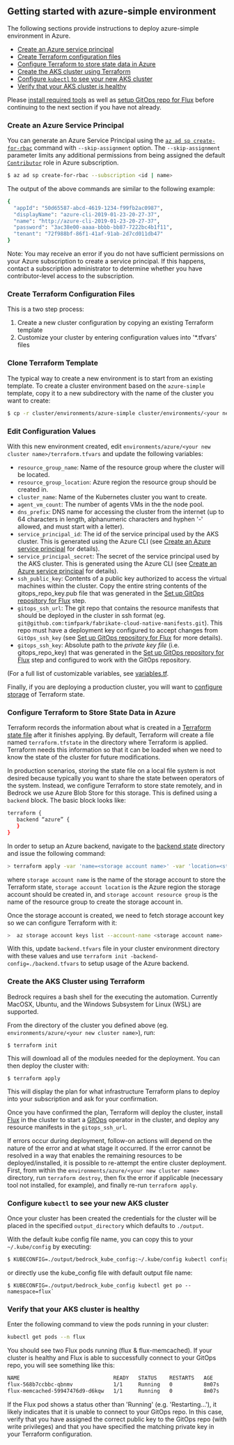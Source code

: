 ## Getting started with azure-simple environment

The following sections provide instructions to deploy azure-simple environment in Azure.

- [Create an Azure service principal](#create-an-azure-service-principal)
- [Create Terraform configuration files](#create-terraform-configuration-files)
- [Configure Terraform to store state data in Azure](#configure-terraform-to-store-state-data-in-azure)
- [Create the AKS cluster using Terraform](#create-the-aks-cluster-using-terraform)
- [Configure `kubectl` to see your new AKS cluster](configure-kubectl-to-see-your-new-aks-cluster)
- [Verify that your AKS cluster is healthy](verify-that-your-aks-cluster-is-healthy)

Please [install required tools](/cluster/Azure/readme.md/#install-required-tools) as well as [setup GitOps repo for Flux](/cluster/Azure/readme.md/#set-up-gitops-repository-for-flux) before continuing to the next section if you have not already.

### Create an Azure Service Principal
You can generate an Azure Service Principal using the [`az ad sp create-for-rbac`](https://docs.microsoft.com/en-us/cli/azure/ad/sp?view=azure-cli-latest#az-ad-sp-create) command with `--skip-assignment` option. The `--skip-assignment` parameter limits any additional permissions from being assigned the default [`Contributor`](https://docs.microsoft.com/en-us/azure/role-based-access-control/rbac-and-directory-admin-roles#azure-rbac-roles) role in Azure subscription.

```bash
$ az ad sp create-for-rbac --subscription <id | name>
```
The output of the above commands are similar to the following example:
```bash
{
  "appId": "50d65587-abcd-4619-1234-f99fb2ac0987",
  "displayName": "azure-cli-2019-01-23-20-27-37",
  "name": "http://azure-cli-2019-01-23-20-27-37",
  "password": "3ac38e00-aaaa-bbbb-bb87-7222bc4b1f11",
  "tenant": "72f988bf-86f1-41af-91ab-2d7cd011db47"
}
```

Note: You may receive an error if you do not have sufficient permissions on your Azure subscription to create a service principal.  If this happens, contact a subscription administrator to determine whether you have contributor-level access to the subscription.

### Create Terraform Configuration Files

This is a two step process:

1. Create a new cluster configuration by copying an existing Terraform template
2. Customize your cluster by entering configuration values into '*.tfvars' files 

### Clone Terraform Template

The typical way to create a new environment is to start from an existing template. To create a cluster environment based on the `azure-simple` template, copy it to a new subdirectory with the name of the cluster you want to create:

```bash
$ cp -r cluster/environments/azure-simple cluster/environments/<your new cluster name>
```

### Edit Configuration Values

With this new environment created, edit `environments/azure/<your new cluster name>/terraform.tfvars` and update the following variables:

- `resource_group_name`: Name of the resource group where the cluster will be located.
- `resource_group_location`: Azure region the resource group should be created in.
- `cluster_name`: Name of the Kubernetes cluster you want to create.
- `agent_vm_count`: The number of agents VMs in the the node pool.
- `dns_prefix`: DNS name for accessing the cluster from the internet (up to 64 characters in length, alphanumeric characters and hyphen '-' allowed, and must start with a letter).
- `service_principal_id`: The id of the service principal used by the AKS cluster.  This is generated using the Azure CLI (see [Create an Azure service principal](#create-an-azure-service-principal) for details).
- `service_principal_secret`: The secret of the service principal used by the AKS cluster.  This is generated using the Azure CLI (see [Create an Azure service principal](#create-an-azure-service-principal) for details).
- `ssh_public_key`: Contents of a public key authorized to access the virtual machines within the cluster.  Copy the entire string contents of the gitops_repo_key.pub file that was generated in the [Set up GitOps repository for Flux](#set-up-gitops-repository-for-flux) step.
- `gitops_ssh_url`: The git repo that contains the resource manifests that should be deployed in the cluster in ssh format (eg. `git@github.com:timfpark/fabrikate-cloud-native-manifests.git`). This repo must have a deployment key configured to accept changes from `GitOps_ssh_key` (see [Set up GitOps repository for Flux](#set-up-gitops-repository-for-flux) for more details).
- `gitops_ssh_key`: Absolute path to the *private key file* (i.e. gitops_repo_key) that was generated in the [Set up GitOps repository for Flux](#set-up-gitops-repository-for-flux) step and configured to work with the GitOps repository.

(For a full list of customizable variables, see [variables.tf](../azure/aks/variables.tf).

Finally, if you are deploying a production cluster, you will want to [configure storage](#storing-terraform-state) of Terraform state.

### Configure Terraform to Store State Data in Azure

Terraform records the information about what is created in a [Terraform state file](https://www.terraform.io/docs/state/) after it finishes applying.  By default, Terraform will create a file named `terraform.tfstate` in the directory where Terraform is applied.  Terraform needs this information so that it can be loaded when we need to know the state of the cluster for future modifications.

In production scenarios, storing the state file on a local file system is not desired because typically you want to share the state between operators of the system.  Instead, we configure Terraform to store state remotely, and in Bedrock we use Azure Blob Store for this storage.  This is defined using a `backend` block.  The basic block looks like:

```bash
terraform {
   backend “azure” {
   }
}
```

In order to setup an Azure backend, navigate to the [backend state](/Azure/backend-state) directory and issue the following command:

```bash
> terraform apply -var 'name=<storage account name>' -var 'location=<storage account location>' -var 'resource_group_name=<storage account resource group>'
```

where `storage account name` is the name of the storage account to store the Terraform state, `storage account location` is the Azure region the storage account should be created in, and `storage account resource group` is the name of the resource group to create the storage account in.  

Once the storage account is created, we need to fetch storage account key so we can configure Terraform with it:

```bash
>  az storage account keys list --account-name <storage account name>
```

With this, update `backend.tfvars` file in your cluster environment directory with these values and use `terraform init -backend-config=./backend.tfvars` to setup usage of the Azure backend.

### Create the AKS Cluster using Terraform

Bedrock requires a bash shell for the executing the automation. Currently MacOSX, Ubuntu, and the Windows Subsystem for Linux (WSL) are supported.

From the directory of the cluster you defined above (eg. `environments/azure/<your new cluster name>`), run:

```
$ terraform init
```

This will download all of the modules needed for the deployment.  You can then deploy the cluster with:

```
$ terraform apply
```

This will display the plan for what infrastructure Terraform plans to deploy into your subscription and ask for your confirmation.

Once you have confirmed the plan, Terraform will deploy the cluster, install [Flux](https://github.com/weaveworks/flux)
in the cluster to start a [GitOps](https://www.weave.works/blog/GitOps-operations-by-pull-request) operator in the cluster, and deploy any resource manifests in the `gitops_ssh_url`.

If errors occur during deployment, follow-on actions will depend on the nature of the error and at what stage it occurred.  If the error cannot be resolved in a way that enables the remaining resources to be deployed/installed, it is possible to re-attempt the entire cluster deployment.  First, from within the `environments/azure/<your new cluster name>` directory, run `terraform destroy`, then fix the error if applicable (necessary tool not installed, for example), and finally re-run `terraform apply`.

### Configure `kubectl` to see your new AKS cluster

Once your cluster has been created the credentials for the cluster will be placed in the specified `output_directory` which defaults to `./output`. 

With the default kube config file name, you can copy this to your `~/.kube/config` by executing:

```bash
$ KUBECONFIG=./output/bedrock_kube_config:~/.kube/config kubectl config view --flatten > merged-config && mv merged-config ~/.kube/config
```

or directly use the kube_config file with default output file name:

```
$ KUBECONFIG=./output/bedrock_kube_config kubectl get po --namespace=flux` 
```

### Verify that your AKS cluster is healthy

Enter the following command to view the pods running in your cluster:

```bash
kubectl get pods --n flux
```

You should see two Flux pods running (flux & flux-memcached). If your cluster is healthy and Flux is able to successfully connect to your GitOps repo, you will see something like this:

```bash
NAME                              READY   STATUS    RESTARTS   AGE
flux-568b7ccbbc-qbnmv             1/1     Running   0          8m07s
flux-memcached-59947476d9-d6kqw   1/1     Running   0          8m07s
```

If the Flux pod shows a status other than 'Running' (e.g. 'Restarting...'), it likely indicates that it is unable to connect to your
GitOps repo. In this case, verify that you have assigned the correct public key to the GitOps repo (with write privileges) and that 
you have specified the matching private key in your Terraform configuration.